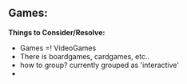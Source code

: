## Games:

**Things to Consider/Resolve:**

* Games =! VideoGames
* There is boardgames, cardgames, etc..
* how to group? currently grouped as 'interactive'
* 